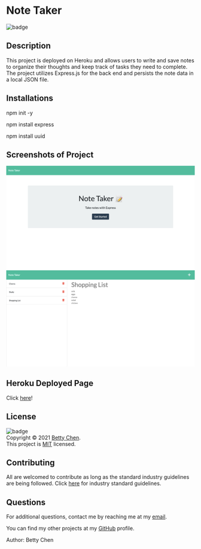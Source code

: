 # Note Taker

![badge](https://img.shields.io/badge/license-MIT-blue)<br/>

## Description

This project is deployed on Heroku and allows users to write and save notes to organize their thoughts and keep track of tasks they need to complete. The project utilizes Express.js for the back end and persists the note data in a local JSON file.

## Installations

npm init -y

npm install express

npm install uuid

## Screenshots of Project

<img src="./public/assets/images/note-homepage.png" alt="Screenshot of Note Taker Homepage"/>

<img src="./public/assets/images/note-taker.png" alt="Screenshot of Note Taker"/>

## Heroku Deployed Page

Click [here](https://easy-notetaker.herokuapp.com/)!

## License

![badge](https://img.shields.io/badge/license-MIT-blue)
<br/>
Copyright © 2021 [Betty Chen](https://github.com/bchen41). <br />
This project is [MIT](https://github.com/bchen41/Note-Taker/blob/main/LICENSE) licensed.

## Contributing

All are welcomed to contribute as long as the standard industry guidelines are being followed.
Click [here](https://www.contributor-covenant.org/) for industry standard guidelines.

## Questions

For additional questions, contact me by reaching me at my [email](mailto:bettychen41@outlook.com).

You can find my other projects at my [GitHub](https://github.com/bchen41) profile.

Author: Betty Chen
